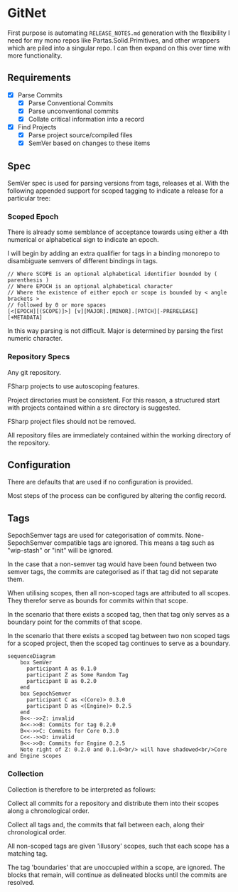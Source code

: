 ﻿# GitNet

First purpose is automating `RELEASE_NOTES.md` generation with the flexibility I need for my mono repos like Partas.Solid.Primitives, and other wrappers which are piled into a singular repo.  I can then expand on this over time with more functionality.

## Requirements

- [x] Parse Commits
  - [x] Parse Conventional Commits
  - [x] Parse unconventional commits
  - [x] Collate critical information into a record
- [x] Find Projects
  - [x] Parse project source/compiled files
  - [x] SemVer based on changes to these items

## Spec

SemVer spec is used for parsing versions from tags, releases et al. With the following appended support for scoped tagging to indicate a release for a particular tree:

### Scoped Epoch

There is already some semblance of acceptance towards using either a 4th numerical or alphabetical sign to indicate an epoch.

I will begin by adding an extra qualifier for tags in a binding monorepo to disambiguate semvers of different bindings in tags.

```
// Where SCOPE is an optional alphabetical identifier bounded by ( parenthesis )
// Where EPOCH is an optional alphabetical character 
// Where the existence of either epoch or scope is bounded by < angle brackets >
// followed by 0 or more spaces
[<[EPOCH][(SCOPE)]>] [v][MAJOR].[MINOR].[PATCH][-PRERELEASE][+METADATA]
```

In this way parsing is not difficult. Major is determined by parsing the first numeric character.

### Repository Specs

Any git repository.

FSharp projects to use autoscoping features.

Project directories must be consistent. For this reason, a structured start with projects contained within a src directory
is suggested.

FSharp project files should not be removed.

All repository files are immediately contained within the working directory of the repository.

## Configuration

There are defaults that are used if no configuration is provided.

Most steps of the process can be configured by altering the config
record.

## Tags


SepochSemver tags are used for categorisation of commits. None-SepochSemver
compatible tags are ignored. This means a tag such as "wip-stash" or "init" 
will be ignored.

In the case that a non-semver tag would have been found between two semver
tags, the commits are categorised as if that tag did not separate them.

When utilising scopes, then all non-scoped tags are attributed to
all scopes. They therefor serve as bounds for commits within that scope.

In the scenario that there exists a scoped tag, then that tag only
serves as a boundary point for the commits of that scope.

In the scenario that there exists a scoped tag between two non scoped tags
for a scoped project, then the scoped tag continues to serve as a boundary.

```mermaid
sequenceDiagram
    box SemVer 
      participant A as 0.1.0
      participant Z as Some Random Tag
      participant B as 0.2.0
    end
    box SepochSemver
      participant C as <(Core)> 0.3.0
      participant D as <(Engine)> 0.2.5
    end
    B<<-->>Z: invalid
    A<<->>B: Commits for tag 0.2.0
    B<<->>C: Commits for Core 0.3.0
    C<<-->>D: invalid
    B<<->>D: Commits for Engine 0.2.5
    Note right of Z: 0.2.0 and 0.1.0<br/> will have shadowed<br/>Core and Engine scopes
```

### Collection

Collection is therefore to be interpreted as follows:

Collect all commits for a repository and distribute them into their scopes
along a chronological order.

Collect all tags and, the commits that fall between each, along
their chronological order.


All non-scoped tags are given 'illusory' scopes, such that each scope
has a matching tag.

The tag 'boundaries' that are unoccupied within a scope, are ignored.
The blocks that remain, will continue as delineated blocks until
the commits are resolved.


